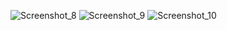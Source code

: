 ![Screenshot_8](https://github.com/berkpak/Patika/assets/96004963/5eb8d3f1-1eba-47eb-b2f9-5c6889bf4651)
![Screenshot_9](https://github.com/berkpak/Patika/assets/96004963/e4b46dcd-3174-4dc6-82e0-b7789e053de9)
![Screenshot_10](https://github.com/berkpak/Patika/assets/96004963/1d6bbfd4-23d3-422a-afb1-3d6980d3ef9d)

